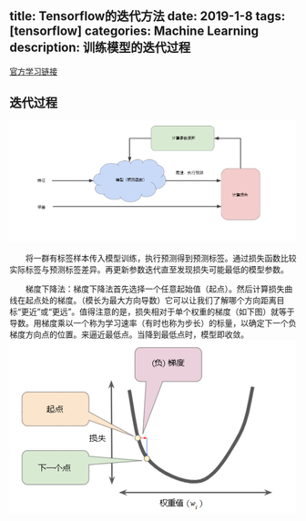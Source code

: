 title: Tensorflow的迭代方法
date: 2019-1-8
tags: [tensorflow]
categories: Machine Learning
description: 训练模型的迭代过程
---
[官方学习链接](https://developers.google.com/machine-learning/crash-course/reducing-loss/an-iterative-approach)

## 迭代过程
![Tensorflow迭代](/images/Tensorflow迭代过程.png)

　　将一群有标签样本传入模型训练，执行预测得到预测标签。通过损失函数比较实际标签与预测标签差异。再更新参数迭代直至发现损失可能最低的模型参数。
  
　　梯度下降法：梯度下降法首先选择一个任意起始值（起点）。然后计算损失曲线在起点处的梯度。（模长为最大方向导数）它可以让我们了解哪个方向距离目标“更近”或“更远”。值得注意的是，损失相对于单个权重的梯度（如下图）就等于导数。用梯度乘以一个称为学习速率（有时也称为步长）的标量，以确定下一个负梯度方向点的位置。来逼近最低点。当降到最低点时，模型即收敛。
  ![梯度下降法](/images/GradientDescentNegativeGradient.png)